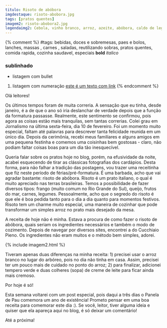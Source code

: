 ```yaml
---
titulo: Risoto de abóbora
imgdestaque: risoto-abobora.jpg
tags: [pratos quentes]
imagem2: risoto-abobora2.jpg
legendaimg2: Cebola, vinho branco, arroz, azeite, abóbora, caldo de legumes e sal - poucos ingredientes, muito sabor.
---
```

{% comment %}
#tags: bebidas, doces e sobremesas, paes e bolos, lanches, massas , carnes , saladas, reutilizando sobras, pratos quentes, comida rapida, cozinha saudavel, especiais
**bold**
*italico*
### sublinhado
* listagem com bullet
1. listagem com numeração
[este é um texto com link](https://www.enderecodolink.com)
{% endcomment %}

Olá leitores!

Os últimos tempos foram de muita correria. A sensação que eu tinha, desde janeiro, é a de que o ano só iria deslanchar de verdade depois que a função da formatura passasse. Realmente, este sentimento se confirmou, pois agora as coisas estão mais tranquilas, sem tantas correrias. Colei grau em Jornalismo na última sexta-feira, dia 10 de fevereiro. Foi um momento muito especial, faltam até palavras para descrever tanta felicidade reunida em um único dia. Depois da cerimônia, recebi meus familiares e alguns amigos em uma pequena festinha e comemos uma coisinhas bem gostosas - claro, não podiam faltar coisas boas para um dia tão inesquecível.

Queria falar sobre os pratos hoje no blog, porém, na efusividade da noite, acabei esquecendo de tirar as clássicas fotografias dos cardápios. Desta forma, para não falhar a tradição das postagens, vou trazer uma receitinha que fiz neste período de férias/pré-formatura. É uma barbada, acho que vai agradar bastante: risoto de abóbora. Risoto é um prato italiano, o qual é muito apreciado nas terras brasileiras. Temos a possibilidade de fazer diversos tipos: frango (muito comum no Rio Grande do Sul), queijo, frutos do mar, carnes, legumes. Pessoalmente, acho que o segredo do risoto é que ele é boa pedida tanto para o dia a dia quanto para momentos festivos. Risoto tem um charme muito especial, uma maneira de cozinhar que pode transformar um simples arroz no prato mais desejado da mesa.

A receita de hoje não é minha. Estava a procura de como fazer o risoto de abóbora, quais seriam os ingredientes necessários e também o modo de cozimento. Depois de navegar por diversos sites, encontrei a do Cucchiaio Pieno. Os ingredientes não eram muitos e o método bem simples, adorei.

{% include imagem2.html %}

Tiveram apenas duas diferenças na minha receita: 1) precisei usar o arroz branco no lugar do arbóreo, pois no dia não tinha em casa. Assim, precisei ter um pouco mais de cuidado no ponto do arroz; 2) para finalizar, adicionei tempero verde e duas colheres (sopa) de creme de leite para ficar ainda mais cremoso.

Por hoje é só!

Esta semana voltarei com um post especial, pois daqui a três dias o Panela de Pau comemora um ano de existência! Prometo pensar em uma boa receita para comemorar este dia :). Se você, leitor, tiver alguma ideia e quiser que ela apareça aqui no blog, é só deixar um comentário!

Até a próxima!

